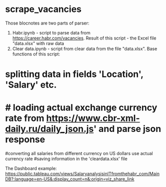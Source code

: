 # scrape_vacancies
Those blocnotes are two parts of parser:
1. Habr.ipynb - script to parse data from https://career.habr.com/vacancies. Result of this script - the Excel file "data.xlsx" with raw data
2. Clear data.ipynb - script from clear data from the file "data.xlsx". Base functions of this script:
#  splitting data in fields 'Location', 'Salary' etc.
# # loading actual exchange currency rate from https://www.cbr-xml-daily.ru/daily_json.js' and parse json response
#converting all salaries from different currency on US dollars use actual currency rate
#saving information in the 'cleardata.xlsx' file

The Dashboard example: https://public.tableau.com/views/SalaryanalysisinITfromthehabr_com/MainDB?:language=en-US&:display_count=n&:origin=viz_share_link
